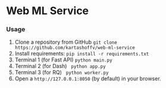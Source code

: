 # Web ML Service

### Usage

1. Clone a repository from GitHub ```git clone https://github.com/kartashoffv/web-ml-service```
2. Install requirements: ```pip install -r requirements.txt```
3. Terminal 1 (for Fast API) ```python main.py```
4. Terminal 2 (for Dash) ``` python app.py```
5. Terminal 3 (for RQ) ``` python worker.py```
6. Open a ```http://127.0.0.1:8050``` (by default) in your browser.